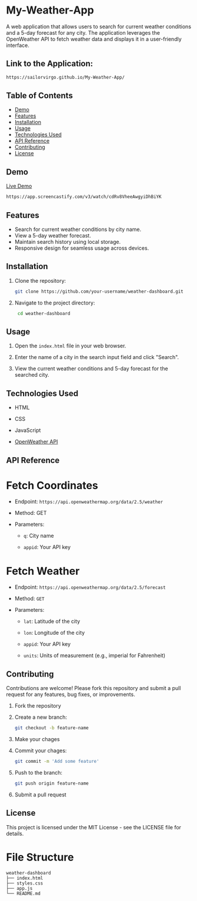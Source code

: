 # My-Weather-App

A web application that allows users to search for current weather conditions and a 5-day forecast for any city. The application leverages the OpenWeather API to fetch weather data and displays it in a user-friendly interface.

## Link to the Application:
```bash
https://sailorvirgo.github.io/My-Weather-App/
```

## Table of Contents
- [Demo](#demo)
- [Features](#features)
- [Installation](#installation)
- [Usage](#usage)
- [Technologies Used](#technologies-used)
- [API Reference](#api-reference)
- [Contributing](#contributing)
- [License](#license)

## Demo
[Live Demo](#)
```bash
https://app.screencastify.com/v3/watch/cdRv8VheeAwgyiDhBiYK
```


## Features
- Search for current weather conditions by city name.
- View a 5-day weather forecast.
- Maintain search history using local storage.
- Responsive design for seamless usage across devices.

## Installation
1. Clone the repository:
   ```bash
   git clone https://github.com/your-username/weather-dashboard.git

2. Navigate to the project directory:
   ```bash
    cd weather-dashboard


## Usage

1. Open the `index.html` file in your web browser.

2. Enter the name of a city in the search input field and click "Search".

3. View the current weather conditions and 5-day forecast for the searched city.

   
## Technologies Used

- HTML

- CSS

- JavaScript

- [OpenWeather API](https://openweathermap.org)


## API Reference

# Fetch Coordinates
 
- Endpoint: `https://api.openweathermap.org/data/2.5/weather`

- Method: GET

- Parameters:

    * `q`: City name

    * `appid`: Your API key

# Fetch Weather

- Endpoint: `https://api.openweathermap.org/data/2.5/forecast`

- Method: `GET`

- Parameters:

    * `lat`: Latitude of the city

    * `lon`: Longitude of the city

    * `appid`: Your API key

    * `units`: Units of measurement (e.g., imperial for Fahrenheit)



## Contributing

Contributions are welcome! Please fork this repository and submit a pull request for any features, bug fixes, or improvements.

1. Fork the repository

2. Create a new branch:   

    ```bash
    git checkout -b feature-name


3. Make your chages

4. Commit your chages:

    ```bash
    git commit -m 'Add some feature'

5. Push to the branch:

    ```bash
    git push origin feature-name

6. Submit a pull request
    

## License

This project is licensed under the MIT License - see the LICENSE file for details.    


# File Structure

    
    weather-dashboard
    ├── index.html
    ├── styles.css
    ├── app.js
    └── README.md

